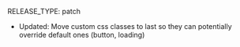 RELEASE_TYPE: patch

- Updated: Move custom css classes to last so they can potentially override default ones (button, loading)
